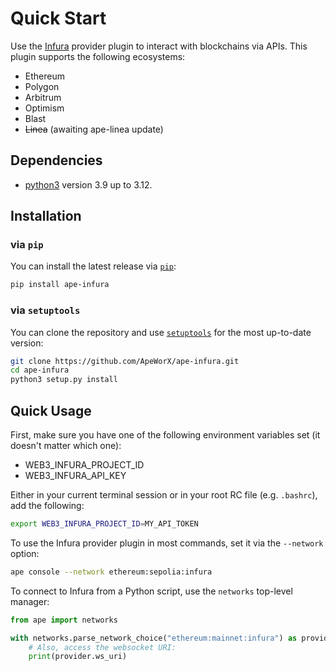 # Quick Start

Use the [Infura](https://infura.io/) provider plugin to interact with blockchains via APIs.
This plugin supports the following ecosystems:

- Ethereum
- Polygon
- Arbitrum
- Optimism
- Blast
- ~~Linea~~ (awaiting ape-linea update)

## Dependencies

- [python3](https://www.python.org/downloads) version 3.9 up to 3.12.

## Installation

### via `pip`

You can install the latest release via [`pip`](https://pypi.org/project/pip/):

```bash
pip install ape-infura
```

### via `setuptools`

You can clone the repository and use [`setuptools`](https://github.com/pypa/setuptools) for the most up-to-date version:

```bash
git clone https://github.com/ApeWorX/ape-infura.git
cd ape-infura
python3 setup.py install
```

## Quick Usage

First, make sure you have one of the following environment variables set (it doesn't matter which one):

- WEB3_INFURA_PROJECT_ID
- WEB3_INFURA_API_KEY

Either in your current terminal session or in your root RC file (e.g. `.bashrc`), add the following:

```bash
export WEB3_INFURA_PROJECT_ID=MY_API_TOKEN
```

To use the Infura provider plugin in most commands, set it via the `--network` option:

```bash
ape console --network ethereum:sepolia:infura
```

To connect to Infura from a Python script, use the `networks` top-level manager:

```python
from ape import networks

with networks.parse_network_choice("ethereum:mainnet:infura") as provider:
    # Also, access the websocket URI:
    print(provider.ws_uri)
```
